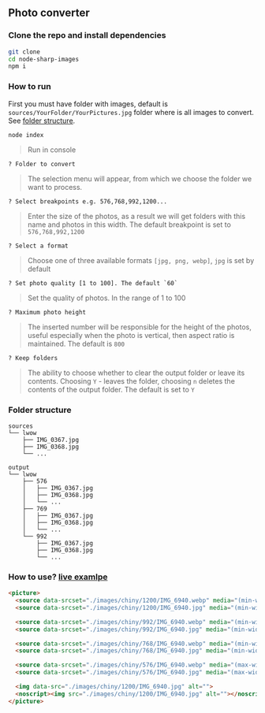 ## Photo converter

### Clone the repo and install dependencies
```bash
git clone 
cd node-sharp-images
npm i
```

### How to run

First you must have folder with images, default is `sources/YourFolder/YourPictures.jpg` folder where is all images to convert. See [folder structure](https://github.com/tomik23/node-sharp-images#folder-structure).
```
node index
```
> Run in console
```
? Folder to convert
```
> The selection menu will appear, from which we choose the folder we want to process.
```
? Select breakpoints e.g. 576,768,992,1200...
```
> Enter the size of the photos, as a result we will get folders with this name and photos in this width. The default breakpoint is set to `576,768,992,1200`
```
? Select a format
```
> Choose one of three available formats `[jpg, png, webp]`, `jpg` is set by default
```
? Set photo quality [1 to 100]. The default `60`
```
> Set the quality of photos. In the range of 1 to 100

```
? Maximum photo height
```
> The inserted number will be responsible for the height of the photos, useful especially when the photo is vertical, then aspect ratio is maintained. The default is `800`
```
? Keep folders
```
> The ability to choose whether to clear the output folder or leave its contents. Choosing `Y` - leaves the folder, choosing `n` deletes the contents of the output folder. The default is set to `Y`


### Folder structure

```
sources
└── lwow
    ├── IMG_0367.jpg
    ├── IMG_0368.jpg
    └── ...
```

```
output
└── lwow
    ├── 576
    │   ├── IMG_0367.jpg
    │   ├── IMG_0368.jpg
    │   └── ...
    ├── 769
    │   ├── IMG_0367.jpg
    │   ├── IMG_0368.jpg
    │   └── ...
    └── 992
        ├── IMG_0367.jpg
        ├── IMG_0368.jpg
        └── ...
```

### How to use? [live examlpe](http://www.grzegorztomicki.pl/chiny.html)

```html
<picture>
  <source data-srcset="./images/chiny/1200/IMG_6940.webp" media="(min-width: 993px)" type="image/webp">
  <source data-srcset="./images/chiny/1200/IMG_6940.jpg" media="(min-width: 992px)">

  <source data-srcset="./images/chiny/992/IMG_6940.webp" media="(min-width: 769px) and (max-width: 992px)" type="image/webp">
  <source data-srcset="./images/chiny/992/IMG_6940.jpg" media="(min-width: 769px) and (max-width: 992px)">

  <source data-srcset="./images/chiny/768/IMG_6940.webp" media="(min-width: 577px) and (max-width: 768px)" type="image/webp">
  <source data-srcset="./images/chiny/768/IMG_6940.jpg" media="(min-width: 577px) and (max-width: 768px)">

  <source data-srcset="./images/chiny/576/IMG_6940.webp" media="(max-width: 576px)" type="image/webp">
  <source data-srcset="./images/chiny/576/IMG_6940.jpg" media="(max-width: 576px)">

  <img data-src="./images/chiny/1200/IMG_6940.jpg" alt="">
  <noscript><img src="./images/chiny/1200/IMG_6940.jpg" alt=""></noscript>
</picture>
```